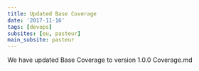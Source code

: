 ```yaml
---
title: Updated Base Coverage
date: '2017-11-16'
tags: [devops]
subsites: [eu, pasteur]
main_subsite: pasteur
---
```


We have updated Base Coverage to  version 1.0.0 Coverage.md

